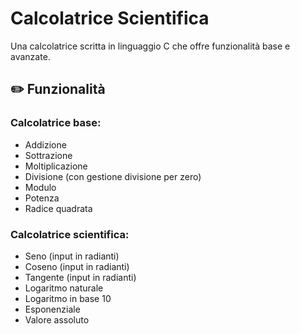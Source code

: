 # Calcolatrice Scientifica

Una calcolatrice scritta in linguaggio C che offre funzionalità base e avanzate.

## ✏️ Funzionalità

### Calcolatrice base:
- Addizione
- Sottrazione
- Moltiplicazione
- Divisione (con gestione divisione per zero)
- Modulo
- Potenza
- Radice quadrata

### Calcolatrice scientifica:
- Seno (input in radianti)
- Coseno (input in radianti)
- Tangente (input in radianti)
- Logaritmo naturale
- Logaritmo in base 10
- Esponenziale
- Valore assoluto
